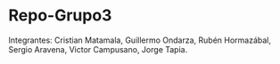 # Repo-Grupo3
Integrantes:
Cristian Matamala, Guillermo Ondarza, Rubén Hormazábal, Sergio Aravena, Victor Campusano, Jorge Tapia.
